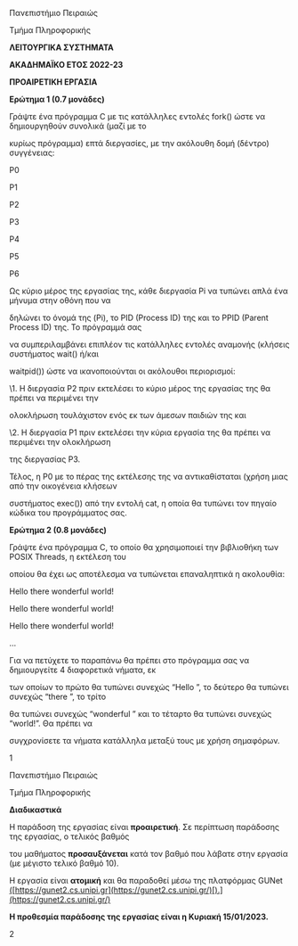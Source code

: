 ﻿

Πανεπιστήμιο Πειραιώς

Τμήμα Πληροφορικής

**ΛΕΙΤΟΥΡΓΙΚΑ ΣΥΣΤΗΜΑΤΑ**

**ΑΚΑΔΗΜΑΪΚΟ ΕΤΟΣ 2022-23**

**ΠΡΟΑΙΡΕΤΙΚΗ ΕΡΓΑΣΙΑ**

**Ερώτημα 1 (0.7 μονάδες)**

Γράψτε ένα πρόγραμμα C με τις κατάλληλες εντολές fork() ώστε να δημιουργηθούν συνολικά (μαζί με το

κυρίως πρόγραμμα) επτά διεργασίες, με την ακόλουθη δομή (δέντρο) συγγένειας:

P0

P1

P2

P3

P4

P5

P6

Ως κύριο μέρος της εργασίας της, κάθε διεργασία Pi να τυπώνει απλά ένα μήνυμα στην οθόνη που να

δηλώνει το όνομά της (Pi), το PID (Process ID) της και το PPID (Parent Process ID) της. Το πρόγραμμά σας

να συμπεριλαμβάνει επιπλέον τις κατάλληλες εντολές αναμονής (κλήσεις συστήματος wait() ή/και

waitpid()) ώστε να ικανοποιούνται οι ακόλουθοι περιορισμοί:

\1. Η διεργασία P2 πριν εκτελέσει το κύριο μέρος της εργασίας της θα πρέπει να περιμένει την

ολοκλήρωση τουλάχιστον ενός εκ των άμεσων παιδιών της και

\2. Η διεργασία P1 πριν εκτελέσει την κύρια εργασία της θα πρέπει να περιμένει την ολοκλήρωση

της διεργασίας P3.

Τέλος, η P0 με το πέρας της εκτέλεσης της να αντικαθίσταται (χρήση μιας από την οικογένεια κλήσεων

συστήματος exec()) από την εντολή cat, η οποία θα τυπώνει τον πηγαίο κώδικα του προγράμματος σας.

**Ερώτημα 2 (0.8 μονάδες)**

Γράψτε ένα πρόγραμμα C, το οποίο θα χρησιμοποιεί την βιβλιοθήκη των POSIX Threads, η εκτέλεση του

οποίου θα έχει ως αποτέλεσμα να τυπώνεται επαναληπτικά η ακολουθία:

Hello there wonderful world!

Hello there wonderful world!

Hello there wonderful world!

…

Για να πετύχετε το παραπάνω θα πρέπει στο πρόγραμμα σας να δημιουργείτε 4 διαφορετικά νήματα, εκ

των οποίων το πρώτο θα τυπώνει συνεχώς “Hello ”, το δεύτερο θα τυπώνει συνεχώς “there ”, το τρίτο

θα τυπώνει συνεχώς “wonderful ” και το τέταρτο θα τυπώνει συνεχώς “world!”. Θα πρέπει να

συγχρονίσετε τα νήματα κατάλληλα μεταξύ τους με χρήση σημαφόρων.

1





Πανεπιστήμιο Πειραιώς

Τμήμα Πληροφορικής

**Διαδικαστικά**

Η παράδοση της εργασίας είναι **προαιρετική**. Σε περίπτωση παράδοσης της εργασίας, ο τελικός βαθμός

του μαθήματος **προσαυξάνεται** κατά τον βαθμό που λάβατε στην εργασία (με μέγιστο τελικό βαθμό 10).

Η εργασία είναι **ατομική** και θα παραδοθεί μέσω της πλατφόρμας GUNet [(](https://gunet2.cs.unipi.gr/)[https://gunet2.cs.unipi.gr](https://gunet2.cs.unipi.gr/)[).](https://gunet2.cs.unipi.gr/)

**Η προθεσμία παράδοσης της εργασίας είναι η Κυριακή 15/01/2023.**

2

